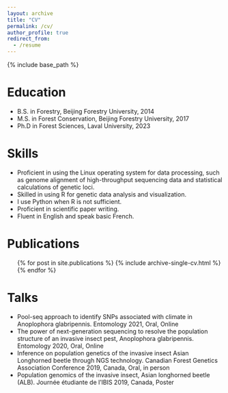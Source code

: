 ```yaml
---
layout: archive
title: "CV"
permalink: /cv/
author_profile: true
redirect_from:
  - /resume
---
```


{% include base_path %}

Education
======
* B.S. in Forestry, Beijing Forestry University, 2014
* M.S. in Forest Conservation, Beijing Forestry University, 2017
* Ph.D in Forest Sciences, Laval University, 2023

  
Skills
======
* Proficient in using the Linux operating system for data processing, such as genome alignment of high-throughput sequencing data and statistical calculations of genetic loci. 
* Skilled in using R for genetic data analysis and visualization. 
* I use Python when R is not sufficient. 
* Proficient in scientific paper writing. 
* Fluent in English and speak basic French.


Publications
======
  <ul>{% for post in site.publications %}
    {% include archive-single-cv.html %}
  {% endfor %}</ul>
  
Talks
======
* Pool-seq approach to identify SNPs associated with climate in Anoplophora glabripennis. Entomology 2021, Oral, Online
* The power of next-generation sequencing to resolve the population structure of an invasive insect pest, Anoplophora glabripennis. Entomology 2020, Oral, Online
* Inference on population genetics of the invasive insect Asian Longhorned beetle through NGS technology. Canadian Forest Genetics Association Conference 2019, Canada, Oral, in person
* Population genomics of the invasive insect, Asian longhorned beetle (ALB). Journée étudiante de l’IBIS 2019, Canada, Poster

  

